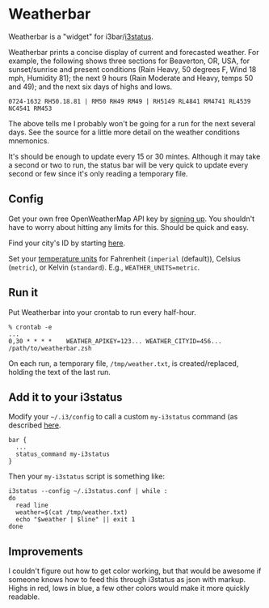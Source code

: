 # Weatherbar

Weatherbar is a "widget" for
i3bar/[i3status](https://github.com/i3/i3status).

Weatherbar prints a concise display of current and forecasted
weather.  For example, the following shows three sections for
Beaverton, OR, USA, for sunset/sunrise and present conditions (Rain
Heavy, 50 degrees F, Wind 18 mph, Humidity 81); the next 9 hours (Rain
Moderate and Heavy, temps 50 and 49); and the next six days of highs
and lows.

    0724-1632 RH50.18.81 | RM50 RH49 RM49 | RH5149 RL4841 RM4741 RL4539 NC4541 RM453

The above tells me I probably won't be going for a run for the next
several days.  See the source for a little more detail on the weather
conditions mnemonics.

It's should be enough to update every 15 or 30 mintes.  Although it
may take a second or two to run, the status bar will be very quick to
update every second or few since it's only reading a temporary file.


## Config

Get your own free OpenWeatherMap API key by
[signing up](https://home.openweathermap.org/users/sign_up).  You
shouldn't have to worry about hitting any limits for this.  Should be
quick and easy.

Find your city's ID by starting
[here](https://openweathermap.org/city/5713376).

Set your [temperature units](http://www.openweathermap.org/forecast5)
for Fahrenheit (`imperial` (default)), Celsius (`metric`), or Kelvin
(`standard`).  E.g., `WEATHER_UNITS=metric`.


## Run it

Put Weatherbar into your crontab to run every half-hour.

    % crontab -e
    ...
    0,30 * * * *    WEATHER_APIKEY=123... WEATHER_CITYID=456... /path/to/weatherbar.zsh

On each run, a temporary file, `/tmp/weather.txt`, is created/replaced,
holding the text of the last run.


## Add it to your i3status

Modify your `~/.i3/config` to call a custom `my-i3status` command (as
described
[here](https://i3wm.org/i3status/manpage.html#_external_scripts_programs_with_i3status).

    bar {
      ...
      status_command my-i3status
    }

Then your `my-i3status` script is something like:

    i3status --config ~/.i3status.conf | while :
    do
      read line
      weather=$(cat /tmp/weather.txt)
      echo "$weather | $line" || exit 1
    done


## Improvements

I couldn't figure out how to get color working, but that would be
awesome if someone knows how to feed this through i3status as json
with markup.  Highs in red, lows in blue, a few other colors would
make it more quickly readable.
